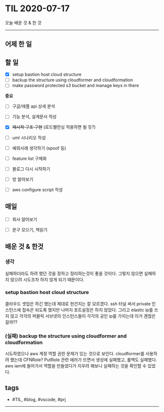 # TIL 2020-07-17

오늘 배운 것 & 한 것

--------------------------

## 어제 한 일

## 할 일
- [x] setup bastion host cloud structure
- [ ] backup the structure using cloudformer and cloudformation
- [ ] make password protected s3 bucket and manage keys in there

**중요**
- [ ] 구글/애플 api 상세 분석
- [ ] 기능 분석, 설계문서 작성

- [x] ~~재시작 구조 구현~~ (로드밸런싱 적용하면 될 듯?)

- [ ] uml 시나리오 작성
- [ ] 예외사례 생각하기 (spoof 등)
- [ ] feature list 구체화
- [ ] 블로그 다시 시작하기
- [ ] 방 알아보기
- [ ] aws configure script 작성

## 매일
- [ ] 회사 알아보기
- [ ] 문구 모으기, 책읽기


## 배운 것 & 한것 

### 생각

실패하더라도 하려 했던 것을 정하고 정리하는것이 좋을 것이다.
그렇지 않으면 실패하지 않으려 시도조차 하지 않게 되기 때문이다.

### setup bastion host cloud structure

클라우드 셋업은 하긴 했는데 제대로 한건지는 잘 모르겠다. ssh 터널 써서 private 인스턴스에 접속은 되도록 했지만 나머지 포트설정은 하지 않았다. 그리고 elastic ip를 쓰지 않고 각각의 퍼블릭 서브넷의 인스턴스들이 각각의 공인 ip를 가지는데 이거 괜찮은걸까??

### (실패) backup the structure using cloudformer and cloudformation

시도하였으나 aws 계정 역할 권한 문제가 있는 것으로 보인다. cloudformer를 사용하려 했는데 CFNRole? PutRole 관련 에러가 뜨면서 생성에 실패했고, 롤백도 실패했다. aws iam에 들어가서 역할을 만들었다가 지우려 해보니 실패하는 것을 확인할 수 있었다.


## tags
- \#TIL, \#blog, \#vscode, \#prj

--------------------------


 